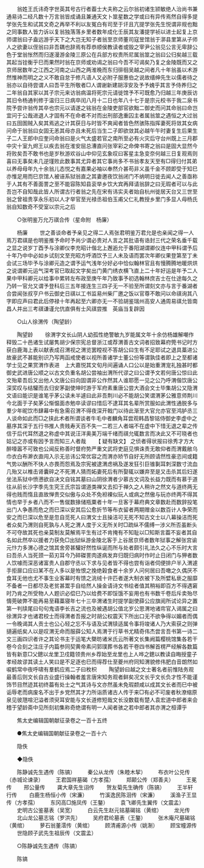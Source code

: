 <!-- { "loadSidebar": true } -->
　　翁姓王氏讳奇字世英其号古行者葢士大夫称之云尔翁初诸生颕敏绝人治尚书兼通易诗二经凡数十万言翁皆成诵且兼通天文卜筮星数之学或曰有异传焉然自得多提学张先生和试其文奇之再举不利以友冤白有司至于讦且亢提学张先生悦谓非规也黜之同事数人皆力诉以复翁独落落乡里者数年成化壬辰其友潘提学祯以进士起复上京师谓翁曰子盍远游乎天下之大岂无知子者翁至京师董司寇昱馆翁于漷县里第从子师人之欲妻以侄翁曰非吾耦也辞焉有荐恭顺侯教读者或毁之宰尹公翁见公言无卑辞公色于堂翁怅然而归遂漫游金陵三原公在兵部方权贵所尼属翁筮之翁曰公归矣越三载其起当铨衡乎巳而果然时翁在京师或劝谒之翁曰今吾不可谒矣乃复之金陵既而又之京师居数年之江西之河南之山西之两淮晚而东归徘徊吴越之间者凡十年翁虽以术游然惟神而明之之义不敢自怠于修凡语人又必附子服惠伯之说故缙绅先生以儒者待之翁亦以自待尝谓人曰吾平生所敬者□人谓谢新建胡淳安及予予媿乎其言予侍养归之二年翁自其家以其子宗元来访翁病温将死宗元请徙馆予不可既愈乃归越三年庚辰访其旧令杨通判修于温归三日病卒闰八月十二日也年八十七于是宗元校书于我二泉书院予尝许翁传其卒也宗元以请遂之铭翁在金陵吏部官欲黜二御史而问其命翁曰命岂宜问于公哉进退人才固有不在命者不对而出刑部逸重囚主者属翁筮之遇恒之大过翁曰五囹圄贼入矣其焉逃之计其获日与时皆不爽闻者皆色然骇陈指挥妻死将敛其女病问命于翁翁曰女固无恙其母亦且未死后当生二子即欲敛其必越午午时妻复生后果生子二人王郎中应奎问命翁曰是火气太盛若官之南所至必有火灾后守台州既上三月郡中灾十室九烬王以疾去翁在淮安屈总漕直问张宰彩之命俾书寄之翁曰是固大显然今将败矣吾不敢书也是岁秋游欢谷山中仰见玄象叹曰客星主急变奈何越三日复观焉则喜曰无事矣未几逆瑾败此数事其尤异者其它事尚多不书翁孝友天至有□得归付其弟以养母母年九十余翁儿态悦之有嘉果必袖以奉然介甚苟非义虽千金不顾即受于知巳亦惟足用而巳京馆人被诬系狱翁直之其妻邀夜饮翁闭门不纳明日徙去闻人之善亟称于人其有不善面詈之至不能容陈知县衮举乡饮大宾再拜请翁辞之曰无瑕者可以与此吾岂不自知哉此皆人所谓古行者翁之先在宋有讳实夫者始自杭州徙居天台又三世至翁之曾祖贵享永乐初以人才举官至光禄丞祖伯玉甫父仁礼教授乡里门多显人母杨氏翁自知数奇不受室以宗元之后 

　　○张明鉴万允万祺合传（星命附　杨廉） 

　　杨廉 
　　世之善谈命者予亲见之得二人焉张君明鉴万君允是也亲闻之得一人焉万君祺是也明鉴推予命时予尚少谓必贵对人言之其批语有诰封三代之荣名垂千载之显之说岁丁酉予与涂卿仪李充昭计偕北上邂逅允于番阳湖谓卿仪连中甲科谓予后十年乃中中必如乡试刻文至充昭方呼酒饮予三人未及语而罢次年卿仪果登第至丁未会试三场毕予与涂卿元造之谓予运气浅年分好必中恰似翰林官且有慢腾腾地暖烘烘之说谓卿元运气深考官巳取起文字矣出门黄门绣衣横飞直上二十年好运是年予二人果中甲科卿元以给事中累转左布政至庚午年乃致事予初选翰林庶吉士在仕途每久之乃转一官允又谓予登科后三五年接连生三四子无一不验至所谓刻文亦与言于番湖者合尝闻张叔亨户书云御史日祺以工书监易州柴厂邀之饭以官尊不敢问以命祺询其八字即应声曰君此后停禄十年再起至六卿亦无一不验胡鉴瑞州高安人通周易祺允皆南昌人并出三考祺谦谨允伉直俱有士风祺尝推　英庙当复辟因 

　　○山人徐渭传（陶望龄） 

　　陶望龄 
　　徐渭字文长山阴人幼孤性绝警敏九岁能属文年十余仿杨雄解嘲作释毁二十邑诸生试屡隽胡少保宗宪总督浙江或荐渭善古文词者招致幕府筦书记时方获白鹿海上表以献表成召渭视之渭览罢瞠视不答胡公曰生有不足耶试之退具藁进公故豪武不甚能别识乃写两函戒使者以视所善诸学士董公份等谓孰佳者即上之至都诸学士见之果赏渭作表进　上大嘉悦其文旬月间遍诵人口公以是始重渭宠礼独甚时都御史武进唐公顺之以古文负重名胡公尝袖出渭所代谬之曰公谓予文若何唐公惊曰此文殆辈吾后又出他人文唐公曰向固谓非公作然其人谁耶愿一见之公乃呼渭偕饮唐公深奖叹与结驩而去归安茅副使坤时游于军府素重唐公尝大酒会文士毕集胡公又隐渭文语曰能识是谁笔乎茅公读未半遽曰此非吾荆川必不能胡公笑谓渭茅公雅意师荆川今北面于子矣茅公惭愠面赤勉卒读谬曰惜后不逮耳其名辈所赏服如此渭性通脱多与羣少年昵饮市肆幕中有急需召渭不得夜深开戟门以待此渐至大官允亦官至鸿胪丞三人谈命如此而□之挟此术者所谓谈者牛毛中者麟角耳尝观韩昌黎铭侍御史李虚中之墓序其深于五行书推人贵贱寿天百不失一二若三人者端不在虚中下惜无退之辈之传信于后代耳然退之称虚中其说汪洋奥美万端千绪而祺允辄数言而决此又不可晓者也姑记之亦或有因予言而知三人者哉 
　　【 疑有缺文】 之侦者得状报曰徐秀才方大醉嚎嚣不可致也公闻反称善时督府势严重文武将吏庭见惧诛责无敢仰者而渭戴敝乌巾衣白布澣衣直闯入示无忌讳公常优容之而渭亦矫节自好无所顾请然性豪恣间或籍气势以酬所不快人亦畏而怨焉及宗宪被逮渭虑祸及遂发狂引巨锥剚耳刺深数寸流血几殆又以椎击肾囊碎之不死渭人猜而妬妻死后有所娶辄以嫌弃至是又击杀其后妇遂坐法系狱中愤懑欲自决文自铭其墓曰山阴徐渭者少慕古文词及长益力既而有慕于道往从前长沙字季先生究王氏宗旨谓道类禅又去扣于禅久之人稍许之然文与道终两无得也贱而惰且直故惮贵交似傲与众处不免袒裸似玩人或病之然傲与玩亦终两不得其情也举于乡者八而不一售僦数掾储瓶粟者十年一旦客于幕府典文章数赴而数辞投笔出门人争愚而危之而巳深以安其后公愈折节等布衣留者两期赠金以数百计人争荣而安之而巳深以危至是忽自觅死人曰渭文士且操洁可无死不知古文士以八幕操洁而死者众矣乃渭则自死孰与人死之渭人度于义无所关时□疏纵不儒缚一涉义所否虽断头不可夺故其死也亲莫制友莫解焉平生有过不肯掩有不知耻以□知斯言葢不妄者其自名如此然卒以援者力获免□出狱纵游金陵北客于上谷居京师者数年狱事之解张宫谕元忭力多渭心德之馆其舍旁甚驩好然性纵诞而所与处者颇引礼法久之心不乐时大言曰吾杀人当死颈一茹刃耳今乃碎磔詈肉遂病发弃归既归病时作时止日闭门与狎者数人饮噱而深恶诸富贵人自郡守丞以下求与见者皆不得也尝有诣者伺便排户半入渭遽手拒扉口应曰某不在人多以是恠恨之挽绝榖食者十余岁人问何居曰吾噉之久偶厌不食耳无他也尤不事生业客幕时有馈之洮绒十许匹者遂大制衣被下及所嬖私亵之服靡不备者一日都尽及老贫甚鬻手自给然人操金请诗文书绘者值其稍裕即百方不得遇窘时乃肯之所受物人人题识必偿巳乃以给费不即馁饿不妄用也有书数千卷后斥卖殆尽懤莞破弊不能再易至藉藁寝年七十三卒渭诸生时提学副使薛公应旗阅所试论异之置第一判牍尾曰句句鬼语李长吉之流也及被遇胡公值北岁公思渭地诸帘官入谒属之曰徐渭异才也诸君校士而得渭者吾报之时胡公权震天下所出口无不欲争得以媚者而偶一令晚谒其人贡士也公心轻之忘不与语及试渭牍适属令事将竣诸人乃大索获之则弹擿遍纸矣人以是叹渭无命而服薛公知人焉渭于行草书尤精奇伟杰尝言吾书第一诗二文三画四识者许之其论书主于运笔大槩昉诸米氏云所著文长集阙篇樱桃馆集各若干卷今合刻之注庄子内篇参同契黄帝素问郭璞葬书各若干卷四书解首楞严经解各数篇皆有新意□父鏓以龙里卫戍籍领贵州乡荐始至龙里也上人哗之鏓以教读自晦授童子孝经故谬其读土人笑曰是不足逐也巳而得荐仕至夔州府同知渭貌修伟肥白音朗然如唳鹤常中夜呼啸有羣鹤应焉二子曰枚枳 
　　陶望龄曰越之文士著名者前惟陆务观最善后则文长自古业盛行操翰者羞言唐宋知务观者鲜矣况文长乎文长负才性不能谨饰节目然迹其初终葢有处士之气其诗与文亦然虽未免瑕颣咸以成其文长者而巳中被诟辱老而病废名不出于乡党然其才力所诣质诸古人传于来□有必不可废者秋潦缩原泉见彼豗喧汜溢者须臾耳安能与文长道修短哉文长没数载有楚人袁宏道中郎者来会稽于望龄斋中见所刻初集称奇绝谓有明一人闻者骇之若中郎者其亦渭之桓谭乎 

　　焦太史编辑国朝献征录卷之一百十五终 


　　●焦太史编辑国朝献征录卷之一百十六 

　　隐佚 

　　◆隐佚 

　　陈静诚先生遇传（陈镐） 
　　秦公从龙传（朱睦木挈） 
　　布衣叶公兑传（赤城论谏录） 
　　王君国祥墓碣（方孝孺） 
　　郑颠公传（郑善夫） 
　　王冕传 
　　邢公量传 
　　龚大章先生诩传 
　　贺友菊先生确传（陈镐） 
　　王半轩行传 
　　白鹿生杨恒小传（宋濂） 
　　竹溪逸民陈洄传（宋濂） 
　　溪渔子王显传（方孝孺） 
　　东冈高□施凤传（王鏊） 
　　袁飞卿先生翼传（文震孟） 
　　史明古公鉴墓表（吴宽） 
　　白云先生赵元铭墓碣铭（黄绾） 
　　龙光传 
　　北山龙公墓志铭（罗洪先） 
　　吴府君纶墓表（王鏊） 
　　张木庵尺墓碣铭（黄绾） 
　　萝石翁董澐传（黄绾） 
　　顾清甫源小传（姚淛） 
　　顾宝幢源传 
　　世隐顾子武先生祖辰传（文震孟） 

　　○陈静诚先生遇传（陈镐） 

　　陈镐 
